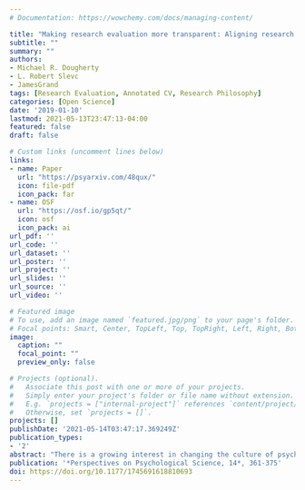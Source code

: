 ```yaml
---
# Documentation: https://wowchemy.com/docs/managing-content/

title: "Making research evaluation more transparent: Aligning research philosophy, departmental values, and reporting"
subtitle: ""
summary: ""
authors:
- Michael R. Dougherty
- L. Robert Slevc
- JamesGrand
tags: [Research Evaluation, Annotated CV, Research Philosophy]
categories: [Open Science]
date: '2019-01-10'
lastmod: 2021-05-13T23:47:13-04:00
featured: false
draft: false

# Custom links (uncomment lines below)
links:
- name: Paper
  url: "https://psyarxiv.com/48qux/"
  icon: file-pdf
  icon_pack: far
- name: OSF
  url: "https://osf.io/gp5qt/"
  icon: osf
  icon_pack: ai
url_pdf: ''
url_code: ''
url_dataset: ''
url_poster: ''
url_project: ''
url_slides: ''
url_source: ''
url_video: ''

# Featured image
# To use, add an image named `featured.jpg/png` to your page's folder.
# Focal points: Smart, Center, TopLeft, Top, TopRight, Left, Right, BottomLeft, Bottom, BottomRight.
image:
  caption: ""
  focal_point: ""
  preview_only: false

# Projects (optional).
#   Associate this post with one or more of your projects.
#   Simply enter your project's folder or file name without extension.
#   E.g. `projects = ["internal-project"]` references `content/project/deep-learning/index.md`.
#   Otherwise, set `projects = []`.
projects: []
publishDate: '2021-05-14T03:47:17.369249Z'
publication_types:
- '2'
abstract: "There is a growing interest in changing the culture of psychology to improve the quality of our science. At the root of this interest is concern over the reproducibility of key findings. A variety of large-scale replication attempts have revealed that several previously published effects cannot be reproduced, whereas other analyses indicate that the published literature is rife with underpowered studies and publication bias. These revelations suggest that it is time to change how psychological science is carried out and increase the transparency of reporting. We argue that change will be slow until institutions adopt new procedures for evaluating scholarly activity. We consider three actions that individuals and departments can take to facilitate change throughout psychological science: the development of individualized research-philosophy statements, the creation of an annotated curriculum vitae to improve the transparency of scholarly reporting, and the use of a formal evaluative system that explicitly captures behaviors that support reproducibility. Our recommendations build on proposals for open science by enabling researchers to have a voice in articulating (and contextualizing) how they would like their work to be evaluated and by providing a mechanism for more detailed and transparent reporting of scholarly activities."
publication: '*Perspectives on Psychological Science, 14*, 361-375'
doi: https://doi.org/10.1177/1745691618810693
---
```

